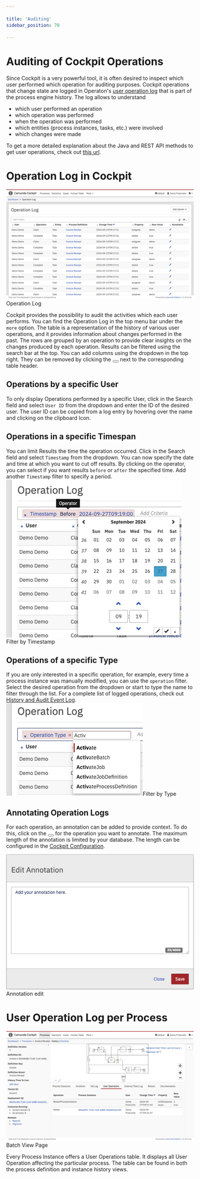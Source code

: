 ```yaml
---

title: 'Auditing'
sidebar_position: 70

---
```


# Auditing of Cockpit Operations

Since Cockpit is a very powerful tool, it is often desired to inspect which user performed which operation for auditing purposes. Cockpit operations that change state are logged in Operaton's [user operation log](../../user-guide/process-engine/history/user-operation-log.md) that is part of the process engine history. The log allows to understand

* which user performed an operation
* which operation was performed
* when the operation was performed
* which entities (process instances, tasks, etc.) were involved
* which changes were made

To get a more detailed explanation about the Java and REST API methods to get user operations, check out [this url](../../user-guide/process-engine/history/user-operation-log.md#accessing-the-user-operation-log).

# Operation Log in Cockpit
![Example img](./img/cockpit-operation-log.png)Operation Log

Cockpit provides the possibility to audit the activities which each user performs. You can find the Operation Log in the top menu bar under the `more` option. The table is a representation of the history of various user operations, and it provides information about changes performed in the past. The rows are grouped by an operation to provide clear insights on the changes produced by each operation. Results can be filtered using the search bar at the top. You can add columns using the dropdown in the top right. They can be removed by clicking the <button class="btn btn-xs"><i class="glyphicon glyphicon-remove"></i></button> next to the corresponding table header.

## Operations by a specific User
To only display Operations performed by a specific User, click in the Search field and select `User ID` from the dropdown and enter the ID of the desired user. The user ID can be copied from a log entry by hovering over the name and clicking on the clipboard Icon.

## Operations in a specific Timespan
You can limit Results the time the operation occurred. Click in the Search field and select `Timestamp` from the dropdown. You can now specify the date and time at which you want to cut off results. By clicking on the operator, you can select if you want results `before` or `after` the specified time. Add another `Timestamp` filter to specify a period.
![Example img](./img/cockpit-audit-timestamp.png)Filter by Timestamp

## Operations of a specific Type
If you are only interested in a specific operation, for example, every time a process instance was manually modified, you can use the `operation` filter. Select the desired operation from the dropdown or start to type the name to filter through the list. For a complete list of logged operations, check out [History and Audit Event Log](/user-guide/process-engine/history/#glossary-of-operations-logged-in-the-user-operation-log).
![Example img](./img/cockpit-audit-type.png)Filter by Type

## Annotating Operation Logs
For each operation, an annotation can be added to provide context. To do this, click on the <button class="btn btn-xs"><i class="glyphicon glyphicon-pencil"></i></button> for the operation you want to annotate. The maximum length of the annotation is limited by your database. The length can be configured in the [Cockpit Configuration](extend/configuration.md#user-operation-log-annotation-length).

![Example img](./img/cockpit-audit-annotation.png)Annotation edit

# User Operation Log per Process
![Example img](./img/cockpit-user-operation-log.png)Batch View Page

Every Process Instance offers a User Operations table. It displays all User Operation affecting the particular process. The table can be found in both the process definition and instance history views.